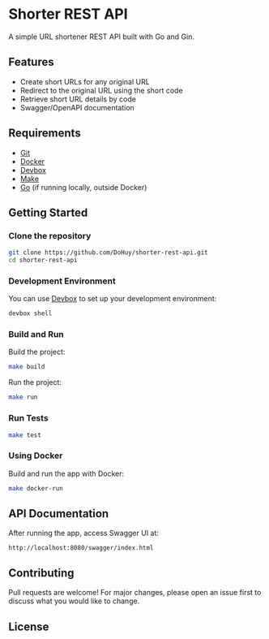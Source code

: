 # Shorter REST API

A simple URL shortener REST API built with Go and Gin.

## Features

- Create short URLs for any original URL
- Redirect to the original URL using the short code
- Retrieve short URL details by code
- Swagger/OpenAPI documentation

## Requirements

- [Git](https://git-scm.com/)
- [Docker](https://www.docker.com/)
- [Devbox](https://www.jetpack.io/devbox/)
- [Make](https://www.gnu.org/software/make/)
- [Go](https://go.dev/) (if running locally, outside Docker)

## Getting Started

### Clone the repository

```sh
git clone https://github.com/DoHuy/shorter-rest-api.git
cd shorter-rest-api
```

### Development Environment

You can use [Devbox](https://www.jetpack.io/devbox/) to set up your development environment:

```sh
devbox shell
```

### Build and Run

Build the project:

```sh
make build
```

Run the project:

```sh
make run
```

### Run Tests

```sh
make test
```

### Using Docker

Build and run the app with Docker:

```sh
make docker-run
```

## API Documentation

After running the app, access Swagger UI at:

```
http://localhost:8080/swagger/index.html
```

## Contributing

Pull requests are welcome! For major changes, please open an issue first to discuss what you would like to change.

## License
